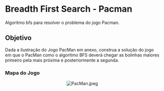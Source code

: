 # Breadth First Search - Pacman
Algoritmo bfs para resolver o problema do jogo Pacman. 

## Objetivo 
Dada a ilustração do Jogo PacMan em anexo, construa a solução do jogo em que o PacMan como o algoritmo BFS deverá chegar as bolinhas maiores primeiro pela mais próxima e posteriormente a segunda.

### Mapa do Jogo 

<div align="center">
<img src="https://tinypic.host/images/2023/06/25/PacMan.jpeg" alt="PacMan.jpeg" border="0">
</div>
